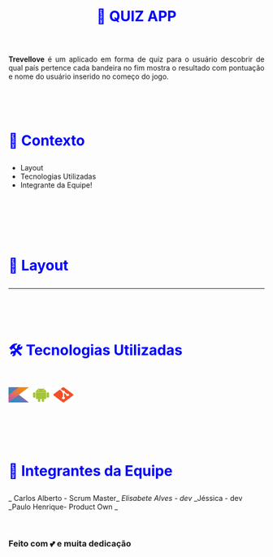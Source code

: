 <h1 align="center">
    <br>
    <p align="center" style="color: #0000FF; font-weight: bold;">🚀 QUIZ APP</p>
</h1>

<br>

<p align="justify"> <strong>Trevellove</strong> é um aplicado em forma de quiz para o usuário descobrir de qual país pertence cada bandeira no fim mostra o resultado com pontuação e nome do usuário inserido no começo do jogo.
<br>

<h1>
    <br>
    <p style="color: #0000FF; font-weight: bold;">🧠 Contexto</p>
</h1>

- Layout 
- Tecnologias Utilizadas
- Integrante da Equipe!

<br>


<h1>
    <br>
    <p style="color: #0000FF; font-weight: bold;">🎨 Layout</p>
</h1>


<!-- <p align="center">
     ![image](https://user-images.githubusercontent.com/79269477/170835664-a159524b-6b0c-436d-99b2-70a62dfbdc9b.png)
     ![image](https://user-images.githubusercontent.com/79269477/170835722-773290f5-98b5-4f97-be06-b0dbb5d07a48.png)
     ![image](https://user-images.githubusercontent.com/79269477/170835755-0f743bcb-ca76-40d3-93c4-269fbe30ae4f.png)
     ![image](https://user-images.githubusercontent.com/79269477/170835796-cc7d3a7f-b906-49e0-88ca-e9d460f3c582.png)
     ![image](https://user-images.githubusercontent.com/79269477/170835833-52a33098-d632-40ef-b8d4-5cc498097a05.png)
     ![image](https://user-images.githubusercontent.com/79269477/170835866-8d8a44fb-72fd-4fe9-b23e-eb6af23329f2.png)
</p> -->

---

<h1>
    <br>
    <p style="color: #0000FF; font-weight: bold;">🛠️ Tecnologias Utilizadas</p>
</h1>

<div style="display: inline_block"><br>
 
  <img align="center" alt="Kotlin" height="30" width="40" src="https://raw.githubusercontent.com/devicons/devicon/master/icons/kotlin/kotlin-original.svg">
  <img align="center" alt="Android" height="30" width="40" src="https://raw.githubusercontent.com/devicons/devicon/master/icons/android/android-original.svg">
  <img align="center" alt="Git" height="30" width="40" src="https://raw.githubusercontent.com/devicons/devicon/master/icons/git/git-original.svg">
 
</div>

<br>

<h1>
    <br>
    <p style="color: #0000FF; font-weight: bold;">👋 Integrantes da Equipe</p>
</h1>

_ Carlos Alberto - Scrum Master_
_Elisabete Alves - dev_
_Jéssica - dev
_Paulo Henrique- Product Own _

<br>

### Feito com 💕 e muita dedicação
